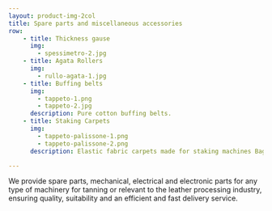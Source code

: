 ```yaml
---
layout: product-img-2col
title: Spare parts and miscellaneous accessories
row:
    - title: Thickness gause
      img:
        - spessimetro-2.jpg
    - title: Agata Rollers
      img:
        - rullo-agata-1.jpg
    - title: Buffing belts
      img:
        - tappeto-1.png
        - tappeto-2.jpg
      description: Pure cotton buffing belts.
    - title: Staking Carpets
      img:
        - tappeto-palissone-1.png
        - tappeto-palissone-2.png
      description: Elastic fabric carpets made for staking machines Baggio; 3P; Cartigliano ecc.

---
```


We provide spare parts, mechanical, electrical and electronic parts for any type of machinery for tanning or relevant to the leather processing industry, ensuring quality, suitability and an efficient and fast delivery service.
